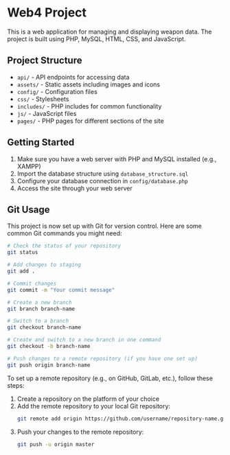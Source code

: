 # Web4 Project

This is a web application for managing and displaying weapon data. The project is built using PHP, MySQL, HTML, CSS, and JavaScript.

## Project Structure

- `api/` - API endpoints for accessing data
- `assets/` - Static assets including images and icons
- `config/` - Configuration files
- `css/` - Stylesheets
- `includes/` - PHP includes for common functionality
- `js/` - JavaScript files
- `pages/` - PHP pages for different sections of the site

## Getting Started

1. Make sure you have a web server with PHP and MySQL installed (e.g., XAMPP)
2. Import the database structure using `database_structure.sql`
3. Configure your database connection in `config/database.php`
4. Access the site through your web server

## Git Usage

This project is now set up with Git for version control. Here are some common Git commands you might need:

```bash
# Check the status of your repository
git status

# Add changes to staging
git add .

# Commit changes
git commit -m "Your commit message"

# Create a new branch
git branch branch-name

# Switch to a branch
git checkout branch-name

# Create and switch to a new branch in one command
git checkout -b branch-name

# Push changes to a remote repository (if you have one set up)
git push origin branch-name
```

To set up a remote repository (e.g., on GitHub, GitLab, etc.), follow these steps:

1. Create a repository on the platform of your choice
2. Add the remote repository to your local Git repository:
   ```bash
   git remote add origin https://github.com/username/repository-name.git
   ```
3. Push your changes to the remote repository:
   ```bash
   git push -u origin master
